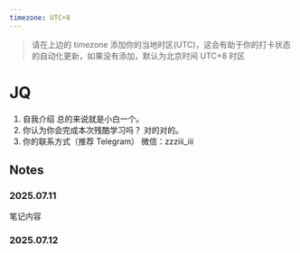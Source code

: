 ```yaml
---
timezone: UTC+8
---
```


> 请在上边的 timezone 添加你的当地时区(UTC)，这会有助于你的打卡状态的自动化更新，如果没有添加，默认为北京时间 UTC+8 时区


# JQ

1. 自我介绍 总的来说就是小白一个。
2. 你认为你会完成本次残酷学习吗？ 对的对的。
3. 你的联系方式（推荐 Telegram） 微信：zzziii_iii

## Notes

<!-- Content_START -->

### 2025.07.11

笔记内容

### 2025.07.12

<!-- Content_END -->
